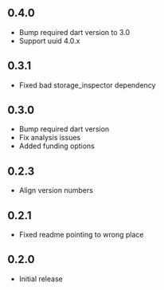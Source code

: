 ## 0.4.0

* Bump required dart version to 3.0
* Support uuid 4.0.x

## 0.3.1

* Fixed bad storage_inspector dependency

## 0.3.0

* Bump required dart version
* Fix analysis issues
* Added funding options

## 0.2.3

* Align version numbers

## 0.2.1

* Fixed readme pointing to wrong place

## 0.2.0

* Initial release
